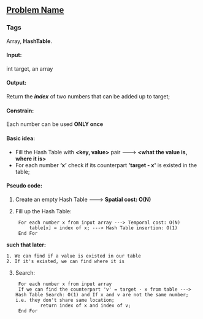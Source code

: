 ## [Problem Name](https:link/to/the/problem)
### Tags
Array, **HashTable**.  
#### Input: 
int target, an array
#### Output: 
Return the **_index_** of two numbers that can be added up to target;
#### Constrain: 
Each number can be used __ONLY once__
#### Basic idea:
* Fill the Hash Table with __<key, value>__ pair ---> __<what the value is, where it is>__
* For each number **‘x’** check if its counterpart **'target - x'** is existed in the table;
#### Pseudo code:
1. Create an empty Hash Table ---> **Spatial cost: O(N)**
2. Fill up the Hash Table:

		For each number x from input array ---> Temporal cost: O(N)
			table[x] = index of x; ---> Hash Table insertion: O(1)
		End For
**such that later:**

	1. We can find if a value is existed in our table
	2. If it's existed, we can find where it is
3. Search:
		
        For each number x from input array
		If we can find the counterpart 'v' = target - x from table ---> Hash Table Search: O(1) and If x and v are not the same number; i.e. they don't share same location;
            	return index of x and index of v;
        End For
       

